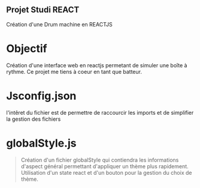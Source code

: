 ## Projet Studi REACT
Création d'une Drum machine en REACTJS

# Objectif
Création d'une interface web en reactjs permetant de simuler une boîte à rythme.
Ce projet me tiens à coeur en tant que batteur.

# Jsconfig.json
l'intêret du fichier est de permettre de raccourcir les imports et de simplifier la gestion des fichiers

# globalStyle.js
  > Création d'un fichier globalStyle qui contiendra les informations d'aspect général permettant d'appliquer un thème plus rapidement.
  > Utilisation d'un state react et d'un bouton pour la gestion du choix de thème.